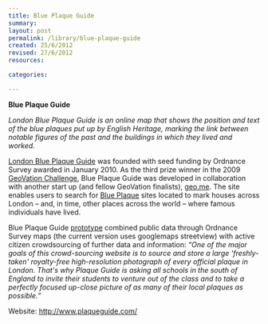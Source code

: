 ```yaml
---
title: Blue Plaque Guide
summary: 
layout: post
permalink: /library/blue-plaque-guide
created: 25/6/2012
revised: 27/6/2012
resources:

categories:

---
```


<p><strong>Blue Plaque Guide</strong></p>

<p><em>London Blue Plaque Guide is an online map that shows the position and text of the blue plaques put up by English Heritage, marking the link between notable figures of the past and the buildings in which they lived and worked.</em></p>
<p><a href="http://www.plaqueguide.com/" rel="nofollow">London Blue Plaque Guide</a> was founded with seed funding by Ordnance Survey awarded in January 2010. As the third prize winner in the 2009 <a href="http://challenge.geovation.org.uk/" rel="nofollow">GeoVation Challenge</a>, Blue Plaque Guide was developed in collaboration with another start up (and fellow GeoVation finalists), <a href="http://www.geo.me/" rel="nofollow">geo.me</a>. The site enables users to search for <a href="http://www.english-heritage.org.uk/discover/blue-plaques/" rel="nofollow">Blue Plaque</a> sites located to mark houses across London – and, in time, other places across the world – where famous individuals have lived. </p>
<p>Blue Plaque Guide <a href="http://www.davidcoughlan.net/CV/ListSearch/BluePlaqueSearch.aspx" rel="nofollow">prototype</a> combined public data through Ordnance Survey maps (the current version uses googlemaps streetview) with active citizen crowdsourcing of further data and information: <em>“One of the major goals of this crowd-sourcing website is to source and store a large 'freshly-taken' royalty-free high-resolution photograph of every official plaque in London. That's why Plaque Guide is asking all schools in the south of England to invite their students to venture out of the class and to take a perfectly focused up-close picture of as many of their local plaques as possible.”</em></p>
<p>Website: <a href="http://www.plaqueguide.com/" rel="nofollow">http://www.plaqueguide.com/</a></p>
<p><strong></strong></p>
